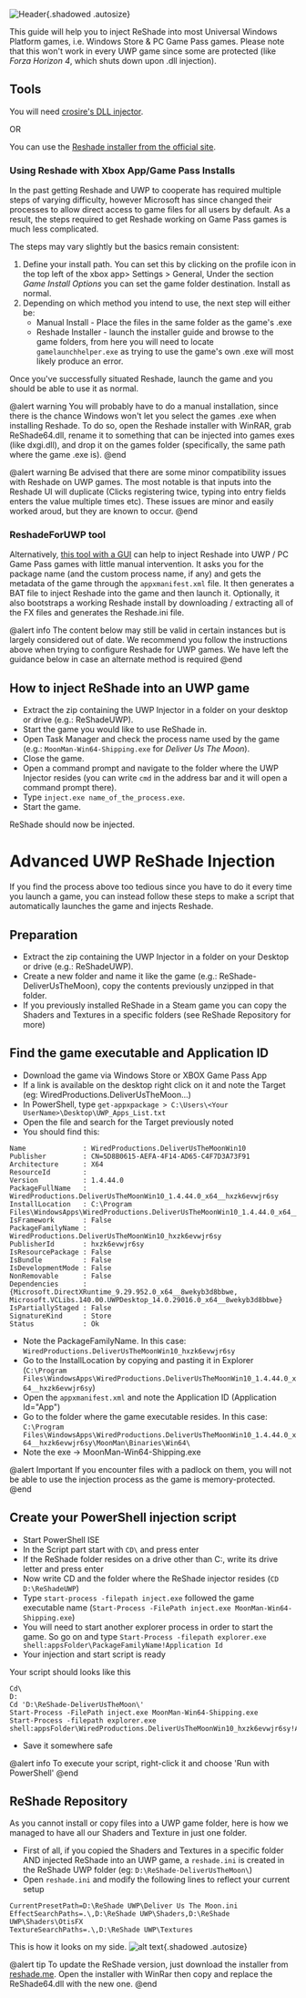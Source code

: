 ![Header](..\Images\MiscGuides\uwp_reshade_header.png){.shadowed .autosize}
 
This guide will help you to inject ReShade into most Universal Windows Platform games, i.e. Windows Store & PC Game Pass games. Please note that this won't work in every UWP game since some are protected (like *Forza Horizon 4*, which shuts down upon .dll injection).
 
## Tools
 
You will need [crosire's DLL injector](https://reshade.me/downloads/inject64.exe).

OR

You can use the [Reshade installer from the official site](https://reshade.me/).

### Using Reshade with Xbox App/Game Pass Installs
In the past getting Reshade and UWP to cooperate has required multiple steps of varying difficulty, however Microsoft has since changed their processes to allow direct access to game files for all users by default. As a result, the steps required to get Reshade working on Game Pass games is much less complicated.

The steps may vary slightly but the basics remain consistent:

1. Define your install path. You can set this by clicking on the profile icon in the top left of the xbox app> Settings > General, Under the section _Game Install Options_ you can set the game folder destination. Install as normal.
2. Depending on which method you intend to use, the next step will either be:
   * Manual Install - Place the files in the same folder as the game's .exe
   * Reshade Installer - launch the installer guide and browse to the game folders, from here you will need to locate ```gamelaunchhelper.exe``` as trying to use the game's own .exe will most likely produce an error.

Once you've successfully situated Reshade, launch the game and you should be able to use it as normal.

@alert warning
You will probably have to do a manual installation, since there is the chance Windows won't let you select the games .exe when installing Reshade. To do so, open the Reshade installer with WinRAR, grab ReShade64.dll, rename it to something that can be injected into games exes (like dxgi.dll), and drop it on the games folder (specifically, the same path where the game .exe is).
@end

@alert warning
Be advised that there are some minor compatibility issues with Reshade on UWP games. The most notable is that inputs into the Reshade UI will duplicate (Clicks registering twice, typing into entry fields enters the value multiple times etc). These issues are minor and easily worked aroud, but they are known to occur.
@end

### ReshadeForUWP tool
Alternatively, [this tool with a GUI](https://github.com/MilkyDeveloper/ReshadeForUWP) can help to inject Reshade into UWP / PC Game Pass games with little manual intervention. It asks you for the package name (and the custom process name, if any) and gets the metadata of the game through the `appxmanifest.xml` file. It then generates a BAT file to inject Reshade into the game and then launch it. Optionally, it also bootstraps a working Reshade install by downloading / extracting all of the FX files and generates the Reshade.ini file.

@alert info
The content below may still be valid in certain instances but is largely considered out of date. We recommend you follow the instructions above when trying to configure Reshade for UWP games. We have left the guidance below in case an alternate method is required
@end

## How to inject ReShade into an UWP game
 
* Extract the zip containing the UWP Injector in a folder on your desktop or drive (e.g.: ReShadeUWP).
* Start the game you would like to use ReShade in.
* Open Task Manager and check the process name used by the game (e.g.: `MoonMan-Win64-Shipping.exe` for *Deliver Us The Moon*).
* Close the game.
* Open a command prompt and navigate to the folder where the UWP Injector resides (you can write `cmd` in the address bar and it will open a command prompt there).
* Type `inject.exe name_of_the_process.exe`.
* Start the game.
 
ReShade should now be injected.
 
# Advanced UWP ReShade Injection
 
If you find the process above too tedious since you have to do it every time you launch a game, you can instead follow these steps to make a script that automatically launches the game and injects Reshade.
 
## Preparation
 
* Extract the zip containing the UWP Injector in a folder on your Desktop or drive (e.g.: ReShadeUWP).
* Create a new folder and name it like the game (e.g.: ReShade-DeliverUsTheMoon), copy the contents previously unzipped in that folder.
* If you previously installed ReShade in a Steam game you can copy the Shaders and Textures in a specific folders (see ReShade Repository for more)
 
## Find the game executable and Application ID
 
* Download the game via Windows Store or XBOX Game Pass App
* If a link is available on the desktop right click on it and note the Target (eg: WiredProductions.DeliverUsTheMoon...)
* In PowerShell, type `get-appxpackage > C:\Users\<Your UserName>\Desktop\UWP_Apps_List.txt`
* Open the file and search for the Target previously noted
* You should find this:
 
```
Name              : WiredProductions.DeliverUsTheMoonWin10
Publisher         : CN=5D8B0615-AEFA-4F14-AD65-C4F7D3A73F91
Architecture      : X64
ResourceId        : 
Version           : 1.4.44.0
PackageFullName   : WiredProductions.DeliverUsTheMoonWin10_1.4.44.0_x64__hxzk6evwjr6sy
InstallLocation   : C:\Program Files\WindowsApps\WiredProductions.DeliverUsTheMoonWin10_1.4.44.0_x64__hxzk6evwjr6sy
IsFramework       : False
PackageFamilyName : WiredProductions.DeliverUsTheMoonWin10_hxzk6evwjr6sy
PublisherId       : hxzk6evwjr6sy
IsResourcePackage : False
IsBundle          : False
IsDevelopmentMode : False
NonRemovable      : False
Dependencies      : {Microsoft.DirectXRuntime_9.29.952.0_x64__8wekyb3d8bbwe, Microsoft.VCLibs.140.00.UWPDesktop_14.0.29016.0_x64__8wekyb3d8bbwe}
IsPartiallyStaged : False
SignatureKind     : Store
Status            : Ok
```
 
* Note the PackageFamilyName. In this case: `WiredProductions.DeliverUsTheMoonWin10_hxzk6evwjr6sy`
* Go to the InstallLocation by copying and pasting it in Explorer (`C:\Program Files\WindowsApps\WiredProductions.DeliverUsTheMoonWin10_1.4.44.0_x64__hxzk6evwjr6sy`)
* Open the `appxmanifest.xml` and note the Application ID (Application Id="App")
* Go to the folder where the game executable resides. In this case: `C:\Program Files\WindowsApps\WiredProductions.DeliverUsTheMoonWin10_1.4.44.0_x64__hxzk6evwjr6sy\MoonMan\Binaries\Win64\`
* Note the exe -> MoonMan-Win64-Shipping.exe

@alert Important
If you encounter files with a padlock on them, you will not be able to use the injection process as the game is memory-protected.
@end

 
## Create your PowerShell injection script
 
* Start PowerShell ISE
* In the Script part start with `CD\` and press enter
* If the ReShade folder resides on a drive other than C:, write its drive letter and press enter
* Now write CD and the folder where the ReShade injector resides (`CD D:\ReShadeUWP`)
* Type `start-process -filepath inject.exe` followed the game executable name (`Start-Process -FilePath inject.exe MoonMan-Win64-Shipping.exe`)
* You will need to start another explorer process in order to start the game. So go on and type `Start-Process -filepath explorer.exe shell:appsFolder\PackageFamilyName!Application Id`
* Your injection and start script is ready
 
Your script should looks like this
 
```
Cd\ 
D:
Cd 'D:\ReShade-DeliverUsTheMoon\' 
Start-Process -FilePath inject.exe MoonMan-Win64-Shipping.exe
Start-Process -filepath explorer.exe shell:appsFolder\WiredProductions.DeliverUsTheMoonWin10_hxzk6evwjr6sy!App
```

* Save it somewhere safe

@alert info
To execute your script, right-click it and choose 'Run with PowerShell'
@end

## ReShade Repository

As you cannot install or copy files into a UWP game folder, here is how we managed to have all our Shaders and Texture in just one folder.

* First of all, if you copied the Shaders and Textures in a specific folder AND injected ReShade into an UWP game, a `reshade.ini` is created in the ReShade UWP folder (eg: `D:\ReShade-DeliverUsTheMoon\`)
* Open `reshade.ini` and modify the following lines to reflect your current setup

```
CurrentPresetPath=D:\ReShade UWP\Deliver Us The Moon.ini
EffectSearchPaths=.\,D:\ReShade UWP\Shaders,D:\ReShade UWP\Shaders\OtisFX
TextureSearchPaths=.\,D:\ReShade UWP\Textures
```

This is how it looks on my side. ![alt text](..\Images\MiscGuides\uwp_reshade_folder01.png){.shadowed .autosize}

@alert tip
To update the ReShade version, just download the installer from [reshade.me](https://reshade.me/).
Open the installer with WinRar then copy and replace the ReShade64.dll with the new one.
@end
